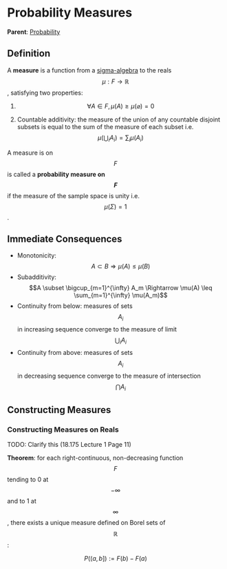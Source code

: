 # Probability Measures

__Parent__: [Probability](../probability.md)

## Definition

A __measure__ is a function from a [sigma-algebra](sigma_algebra.md) to the reals $$\mu: F 
\rightarrow \mathbb{R}$$, satisfying two properties:

1. $$\forall A \in F, \mu(A) \geq \mu(\varnothing) = 0$$

2. Countable additivity: the measure of the union of any countable disjoint subsets
is equal to the sum of the measure of each subset i.e. $$\mu(\bigcup_i A_i) = \sum_i \mu(A_i)$$

A measure is on $$F$$ is called a __probability measure on $$F$$__ if the measure of
the sample space is unity i.e. $$\mu(\Sigma) = 1$$.

## Immediate Consequences

- Monotonicity: $$A \subset B \Rightarrow \mu(A) \leq \mu(B)$$
- Subadditivity: $$A \subset \bigcup_{m=1}^{\infty} A_m \Rightarrow \mu(A) \leq 
  \sum_{m=1}^{\infty} \mu(A_m)$$
- Continuity from below: measures of sets $$A_i$$ in increasing sequence converge to the measure
of limit $$\bigcup_i A_i$$
- Continuity from above: measures of sets $$A_i$$ in decreasing sequence converge to the measure
of intersection $$\bigcap A_i$$
  
## Constructing Measures

### Constructing Measures on Reals

TODO: Clarify this (18.175 Lecture 1 Page 11)

__Theorem__: for each right-continuous, non-decreasing function $$F$$ tending to 0 at $$-\infty$$
and to 1 at $$\infty$$, there exists a unique measure defined on Borel sets of $$\mathbb{R}$$:

$$ P((a, b]) := F(b) - F(a)$$


